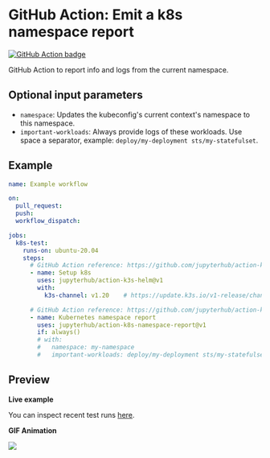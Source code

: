 # GitHub Action: Emit a k8s namespace report
[![GitHub Action badge](https://github.com/jupyterhub/action-k8s-namespace-report/workflows/Test/badge.svg)](https://github.com/jupyterhub/action-k8s-namespace-report/actions)

GitHub Action to report info and logs from the current namespace.

## Optional input parameters
- `namespace`: Updates the kubeconfig's current context's namespace to this
  namespace.
- `important-workloads`: Always provide logs of these workloads. Use space a
  separator, example: `deploy/my-deployment sts/my-statefulset`.

## Example

```yaml
name: Example workflow

on:
  pull_request:
  push:
  workflow_dispatch:

jobs:
  k8s-test:
    runs-on: ubuntu-20.04
    steps:
      # GitHub Action reference: https://github.com/jupyterhub/action-k3s-helm
      - name: Setup k8s
        uses: jupyterhub/action-k3s-helm@v1
        with:
          k3s-channel: v1.20    # https://update.k3s.io/v1-release/channels

      # GitHub Action reference: https://github.com/jupyterhub/action-k8s-namespace-report
      - name: Kubernetes namespace report
        uses: jupyterhub/action-k8s-namespace-report@v1
        if: always()
        # with:
        #   namespace: my-namespace
        #   important-workloads: deploy/my-deployment sts/my-statefulset
```

## Preview

__Live example__

You can inspect recent test runs [here](https://github.com/jupyterhub/action-k8s-namespace-report/actions?query=workflow%3ATest).

__GIF Animation__

![](https://user-images.githubusercontent.com/3837114/104154471-4b3f7c00-53e5-11eb-8ebf-d54c22af12ed.gif)
